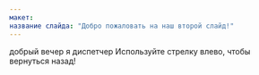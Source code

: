 ```yaml
---
макет: 
название слайда: "Добро пожаловать на наш второй слайд!"
---
```

добрый вечер я диспетчер
Используйте стрелку влево, чтобы вернуться назад!
